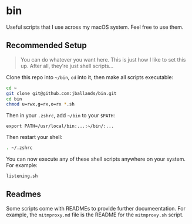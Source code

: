 # bin

Useful scripts that I use across my macOS system. Feel free to use them.

## Recommended Setup

> You can do whatever you want here. This is just how I like to set this up. After all, they're just shell scripts...

Clone this repo into `~/bin`, `cd` into it, then make all scripts executable:

```sh
cd ~
git clone git@github.com:jballands/bin.git
cd bin
chmod u=rwx,g=rx,o=rx *.sh
```

Then in your `.zshrc`, add `~/bin` to your `$PATH`:

```
export PATH=/usr/local/bin:...:~/bin/:...
```

Then restart your shell:

```sh
. ~/.zshrc
```

You can now execute any of these shell scripts anywhere on your system. For example:

```sh
listening.sh
```

## Readmes

Some scripts come with READMEs to provide further documeentation. For example, the `mitmproxy.md` file is the README for the `mitmproxy.sh` script.
